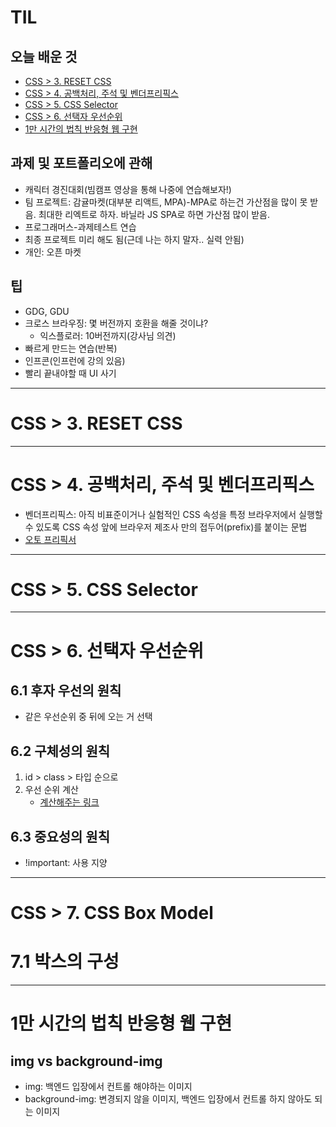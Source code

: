 # TIL
## 오늘 배운 것
* [CSS > 3. RESET CSS](#css--3-reset-css)
* [CSS > 4. 공백처리, 주석 및 벤더프리픽스](#css--4-공백처리-주석-및-벤더프리픽스)
* [CSS > 5. CSS Selector](#css--5-css-selector)
* [CSS > 6. 선택자 우선순위](#css--6-선택자-우선순위)
* [1만 시간의 법칙 반응형 웹 구현](#1만-시간의-법칙-반응형-웹-구현)
## 과제 및 포트폴리오에 관해
* 캐릭터 경진대회(빔캠프 영상을 통해 나중에 연습해보자!)
* 팀 프로젝트: 감귤마켓(대부분 리액트, MPA)-MPA로 하는건 가산점을 많이 못 받음. 최대한 리엑트로 하자. 바닐라 JS SPA로 하면 가산점 많이 받음.
* 프로그래머스-과제테스트 연습
* 최종 프로젝트 미리 해도 됨(근데 나는 하지 말자.. 실력 안됨)
* 개인: 오픈 마켓
## 팁
* GDG, GDU
* 크로스 브라우징: 몇 버전까지 호환을 해줄 것이냐?
    * 익스플로러: 10버전까지(강사님 의견)
* 빠르게 만드는 연습(반복)
* 인프콘(인프런에 강의 있음)
* 빨리 끝내야할 때 UI 사기
---
# CSS > 3. RESET CSS
---
# CSS > 4. 공백처리, 주석 및 벤더프리픽스
* 벤더프리픽스: 아직 비표준이거나 실험적인 CSS 속성을 특정 브라우저에서 실행할 수 있도록 CSS 속성 앞에 브라우저 제조사 만의 접두어(prefix)를 붙이는 문법
* [오토 프리픽서](https://autoprefixer.github.io)
---
# CSS > 5. CSS Selector
---
# CSS > 6. 선택자 우선순위
## 6.1 후자 우선의 원칙
* 같은 우선순위 중 뒤에 오는 거 선택
## 6.2 구체성의 원칙
1. id > class > 타입 순으로
2. 우선 순위 계산
    * [계산해주는 링크](https://specificity.keegan.st/)
## 6.3 중요성의 원칙
* !important: 사용 지양
---
# CSS > 7. CSS Box Model
# 7.1 박스의 구성
---
# 1만 시간의 법칙 반응형 웹 구현
## img vs background-img
* img: 백엔드 입장에서 컨트롤 해야하는 이미지
* background-img: 변경되지 않을 이미지, 백엔드 입장에서 컨트롤 하지 않아도 되는 이미지

